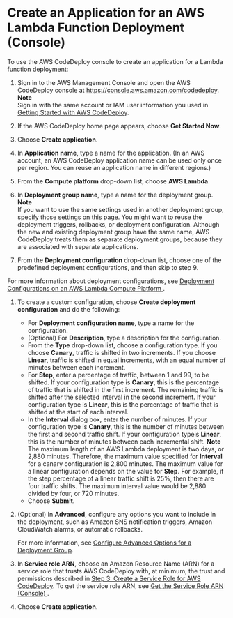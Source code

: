# Create an Application for an AWS Lambda Function Deployment \(Console\)<a name="applications-create-lambda"></a>

To use the AWS CodeDeploy console to create an application for a Lambda function deployment:

1. Sign in to the AWS Management Console and open the AWS CodeDeploy console at [https://console\.aws\.amazon\.com/codedeploy](https://console.aws.amazon.com/codedeploy)\.
**Note**  
Sign in with the same account or IAM user information you used in [Getting Started with AWS CodeDeploy](getting-started-codedeploy.md)\.

1. If the AWS CodeDeploy home page appears, choose **Get Started Now**\.

1. Choose **Create application**\.

1. In **Application name**, type a name for the application\. \(In an AWS account, an AWS CodeDeploy application name can be used only once per region\. You can reuse an application name in different regions\.\)

1. From the **Compute platform** drop\-down list, choose **AWS Lambda**\.

1. In **Deployment group name**, type a name for the deployment group\.
**Note**  
If you want to use the same settings used in another deployment group, specify those settings on this page\. You might want to reuse the deployment triggers, rollbacks, or deployment configuration\. Although the new and existing deployment group have the same name, AWS CodeDeploy treats them as separate deployment groups, because they are associated with separate applications\.

1.  From the **Deployment configuration** drop\-down list, choose one of the predefined deployment configurations, and then skip to step 9\.

   For more information about deployment configurations, see [ Deployment Configurations on an AWS Lambda Compute Platform ](deployment-configurations.md#deployment-configuration-lambda)\.

1. To create a custom configuration, choose **Create deployment configuration** and do the following:
   + For **Deployment configuration name**, type a name for the configuration\.
   + \(Optional\) For **Description**, type a description for the configuration\.
   + From the **Type** drop\-down list, choose a configuration type\. If you choose **Canary**, traffic is shifted in two increments\. If you choose **Linear**, traffic is shifted in equal increments, with an equal number of minutes between each increment\.
   + For **Step**, enter a percentage of traffic, between 1 and 99, to be shifted\. If your configuration type is **Canary**, this is the percentage of traffic that is shifted in the first increment\. The remaining traffic is shifted after the selected interval in the second increment\. If your configuration type is **Linear**, this is the percentage of traffic that is shifted at the start of each interval\.
   + In the **Interval** dialog box, enter the number of minutes\. If your configuration type is **Canary**, this is the number of minutes between the first and second traffic shift\. If your configuration typeis **Linear**, this is the number of minutes between each incremental shift\.
**Note**  
The maximum length of an AWS Lambda deployment is two days, or 2,880 minutes\. Therefore, the maximum value specified for **Interval** for a canary configuration is 2,800 minutes\. The maximum value for a linear configuration depends on the value for **Step**\. For example, if the step percentage of a linear traffic shift is 25%, then there are four traffic shifts\. The maximum interval value would be 2,880 divided by four, or 720 minutes\.
   + Choose **Submit**\.

1. \(Optional\) In **Advanced**, configure any options you want to include in the deployment, such as Amazon SNS notification triggers, Amazon CloudWatch alarms, or automatic rollbacks\.

   For more information, see [Configure Advanced Options for a Deployment Group](deployment-groups-configure-advanced-options.md)\. 

1. In **Service role ARN**, choose an Amazon Resource Name \(ARN\) for a service role that trusts AWS CodeDeploy with, at minimum, the trust and permissions described in [Step 3: Create a Service Role for AWS CodeDeploy](getting-started-create-service-role.md)\. To get the service role ARN, see [Get the Service Role ARN \(Console\) ](getting-started-create-service-role.md#getting-started-get-service-role-console)\.

1. Choose **Create application**\. 